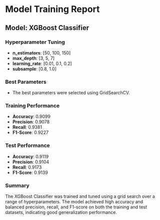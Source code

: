 # Model Training Report

## Model: XGBoost Classifier

### Hyperparameter Tuning
- **n_estimators**: [50, 100, 150]
- **max_depth**: [3, 5, 7]
- **learning_rate**: [0.01, 0.1, 0.2]
- **subsample**: [0.8, 1.0]

### Best Parameters
- The best parameters were selected using GridSearchCV.

### Training Performance
- **Accuracy**: 0.9099
- **Precision**: 0.9078
- **Recall**: 0.9381
- **F1-Score**: 0.9227

### Test Performance
- **Accuracy**: 0.9119
- **Precision**: 0.9104
- **Recall**: 0.9173
- **F1-Score**: 0.9139

### Summary
The XGBoost Classifier was trained and tuned using a grid search over a range of hyperparameters. The model achieved high accuracy and balanced precision, recall, and F1-score on both the training and test datasets, indicating good generalization performance.